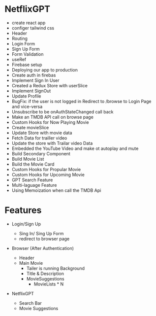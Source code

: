 # NetflixGPT

- create react app
- configer tailwind css
- Header
- Routing
- Login Form
- Sign Up Form
- Form Validation
- useRef
- Firebase setup
- Deploying our app to production
- Create auth in firebas
- Implement Sign In User
- Created a Redux Store with userSlice
- Implement SignOut
- Update Profile
- BugFix: if the user is not logged in Redirect to /browse to Login Page and vice-versa
- Unsubscribe to be onAuthStateChanged call back
- Make an TMDB API call on browse page
- Custom Hooks for Now Playing Movie
- Create movieSlice
- Update Store with movie data
- Fetch Data for trailler video
- Update the store with Trailar video Data
- Embedded the YouTube Video and make ot autoplay and mute
- Build Secondary Component
- Build Movie List
- Build the Movie Card
- Custom Hooks for Propular Movie
- Custom Hooks for Upcoming Movie
- GPT Search Feature
- Multi-laguage Feature
- Using Memoization when call the TMDB Api

# Features

- Login/Sign Up

  - Sing In/ Sing Up Form
  - redirect to browser page

- Browser (After Authentication)

  - Header
  - Main Movie
    - Tailer is running Background
    - Title & Description
    - MovieSuggestions
      - MovieLists \* N

- NetflixGPT
  - Search Bar
  - Movie Suggestions
